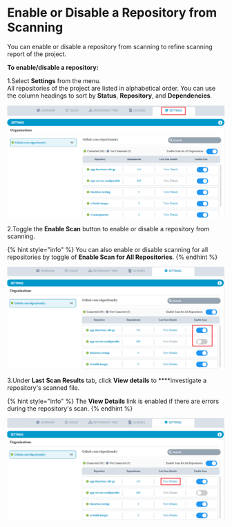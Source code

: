 # Enable or Disable a Repository from Scanning

You can enable or disable a repository from scanning to refine scanning report of the project.

**To enable/disable a repository:**

1.Select **Settings** from the menu.  
All repositories of the project are listed in alphabetical order. You can use the column headings to sort by **Status**, **Repository**, and **Dependencies**.

![Settings](../../.gitbook/assets/settings%20%282%29.png)

2.Toggle the **Enable Scan** button to enable or disable a repository from scanning. 

{% hint style="info" %}
You can also enable or disable scanning for all repositories by toggle of **Enable Scan for All Repositories**. 
{% endhint %}

![Enable Scan](../../.gitbook/assets/enable_scan.png)

3.Under **Last** **Scan Results** tab, click **View details** to ****investigate a repository's scanned file.

{% hint style="info" %}
The **View Details** link is enabled if there are errors during the repository's scan.
{% endhint %}

![View Details ](../../.gitbook/assets/scanview_details%20%281%29.png)







